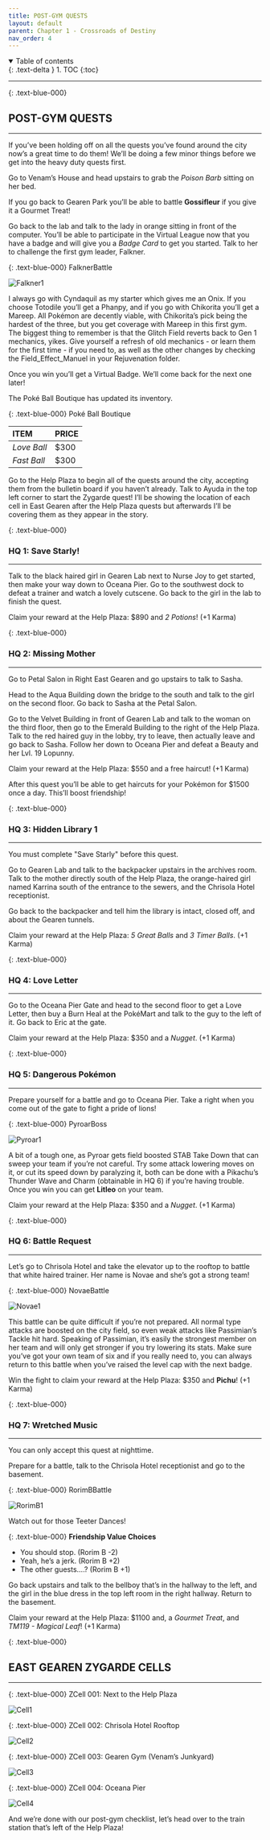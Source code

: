 ```yaml
---
title: POST-GYM QUESTS
layout: default
parent: Chapter 1 - Crossroads of Destiny
nav_order: 4
---
```


<details open markdown="block">
  <summary>
    Table of contents
  </summary>
  {: .text-delta }
1. TOC
{:toc}
</details>

---

{: .text-blue-000}
## POST-GYM QUESTS
---

If you’ve been holding off on all the quests you’ve found around the city now’s a great time to do them! We’ll be doing a few minor things before we get into the heavy duty quests first. 

Go to Venam’s House and head upstairs to grab the *Poison Barb* sitting on her bed.

If you go back to Gearen Park you’ll be able to battle **Gossifleur** if you give it a Gourmet Treat!

Go back to the lab and talk to the lady in orange sitting in front of the computer. You’ll be able to participate in the Virtual League now that you have a badge and will give you a *Badge Card* to get you started. Talk to her to challenge the first gym leader, Falkner.

{: .text-blue-000}
FalknerBattle

![Falkner1](https://media.discordapp.net/attachments/1344174707238502421/1344174785390968923/falkner1.PNG?ex=67bff3d2&is=67bea252&hm=0265a97174397bfcdfb083281679c51a72110ddde23c7d5ac5131c2d056e9578&=&format=webp&quality=lossless)  

I always go with Cyndaquil as my starter which gives me an Onix. If you choose Totodile you’ll get a Phanpy, and if you go with Chikorita you’ll get a Mareep. All Pokémon are decently viable, with Chikorita’s pick being the hardest of the three, but you get coverage with Mareep in this first gym. The biggest thing to remember is that the Glitch Field reverts back to Gen 1 mechanics, yikes. Give yourself a refresh of old mechanics - or learn them for the first time - if you need to, as well as the other changes by checking the Field_Effect_Manuel in your Rejuvenation folder.

Once you win you’ll get a Virtual Badge. We’ll come back for the next one later!

The Poké Ball Boutique has updated its inventory.

{: .text-blue-000}
Poké Ball Boutique

| ITEM          | PRICE  |
|:--------------|:-------|
| *Love Ball*   | $300   |
| *Fast Ball*   | $300   |

Go to the Help Plaza to begin all of the quests around the city, accepting them from the bulletin board if you haven’t already. Talk to Ayuda in the top left corner to start the Zygarde quest! I’ll be showing the location of each cell in East Gearen after the Help Plaza quests but afterwards I’ll be covering them as they appear in the story.

{: .text-blue-000}
### HQ 1: Save Starly!
---

Talk to the black haired girl in Gearen Lab next to Nurse Joy to get started, then make your way down to Oceana Pier. Go to the southwest dock to defeat a trainer and watch a lovely cutscene. Go back to the girl in the lab to finish the quest.

Claim your reward at the Help Plaza: $890 and *2 Potions*! (+1 Karma)

{: .text-blue-000}
### HQ 2: Missing Mother
---

Go to Petal Salon in Right East Gearen and go upstairs to talk to Sasha. 

Head to the Aqua Building down the bridge to the south and talk to the girl on the second floor. Go back to Sasha at the Petal Salon.

Go to the Velvet Building in front of Gearen Lab and talk to the woman on the third floor, then go to the Emerald Building to the right of the Help Plaza. Talk to the red haired guy in the lobby, try to leave, then actually leave and go back to Sasha. Follow her down to Oceana Pier and defeat a Beauty and her Lvl. 19 Lopunny.

Claim your reward at the Help Plaza: $550 and a free haircut! (+1 Karma)

After this quest you’ll be able to get haircuts for your Pokémon for $1500 once a day. This’ll boost friendship!

{: .text-blue-000}
### HQ 3: Hidden Library 1
---

You must complete "Save Starly" before this quest.

Go to Gearen Lab and talk to the backpacker upstairs in the archives room. Talk to the mother directly south of the Help Plaza, the orange-haired girl named Karrina south of the entrance to the sewers, and the Chrisola Hotel receptionist.

Go back to the backpacker and tell him the library is intact, closed off, and about the Gearen tunnels.

Claim your reward at the Help Plaza: *5 Great Balls* and *3 Timer Balls*. (+1 Karma)

{: .text-blue-000}
### HQ 4: Love Letter
---

Go to the Oceana Pier Gate and head to the second floor to get a Love Letter, then buy a Burn Heal at the PokéMart and talk to the guy to the left of it. Go back to Eric at the gate.

Claim your reward at the Help Plaza: $350 and a *Nugget*. (+1 Karma)

{: .text-blue-000}
### HQ 5: Dangerous Pokémon
---

Prepare yourself for a battle and go to Oceana Pier. Take a right when you come out of the gate to fight a pride of lions!

{: .text-blue-000}
PyroarBoss

![Pyroar1](https://media.discordapp.net/attachments/1344174707238502421/1344186561645772821/pyroar.PNG?ex=67bffeca&is=67bead4a&hm=c712784fefa4a8710b35380a7484456da7427d8b68dac5fa24df9182dc73dea2&=&format=webp&quality=lossless)  

A bit of a tough one, as Pyroar gets field boosted STAB Take Down that can sweep your team if you’re not careful. Try some attack lowering moves on it, or cut its speed down by paralyzing it, both can be done with a Pikachu’s Thunder Wave and Charm (obtainable in HQ 6) if you’re having trouble. Once you win you can get **Litleo** on your team.

Claim your reward at the Help Plaza: $350 and a *Nugget*. (+1 Karma)

{: .text-blue-000}
### HQ 6: Battle Request
---

Let’s go to Chrisola Hotel and take the elevator up to the rooftop to battle that white haired trainer. Her name is Novae and she’s got a strong team!

{: .text-blue-000}
NovaeBattle

![Novae1](https://media.discordapp.net/attachments/1344174707238502421/1344174816445464689/novae1.PNG?ex=67bff3d9&is=67bea259&hm=1fd12bd369176eca4b531b67fb079f84d0aa6f2e92997bab39d4cb7622a4c438&=&format=webp&quality=lossless)  

This battle can be quite difficult if you’re not prepared. All normal type attacks are boosted on the city field, so even weak attacks like Passimian’s Tackle hit hard. Speaking of Passimian, it’s easily the strongest member on her team and will only get stronger if you try lowering its stats. Make sure you’ve got your own team of six and if you really need to, you can always return to this battle when you’ve raised the level cap with the next badge.

Win the fight to claim your reward at the Help Plaza: $350 and **Pichu**! (+1 Karma)

{: .text-blue-000}
### HQ 7: Wretched Music
---

You can only accept this quest at nighttime.

Prepare for a battle, talk to the Chrisola Hotel receptionist and go to the basement.

{: .text-blue-000}
RorimBBattle

![RorimB1](https://media.discordapp.net/attachments/1344174707238502421/1344174817716207666/rorimb1.PNG?ex=67bff3da&is=67bea25a&hm=b80a2d68d5a57e06b09fe19009bd013794d496e8e7e6e38a77f54b5ec34fc6ae&=&format=webp&quality=lossless)  

Watch out for those Teeter Dances!

{: .text-blue-000}
**Friendship Value Choices**

 - You should stop. (Rorim B -2)
 - Yeah, he’s a jerk. (Rorim B +2)
 - The other guests….? (Rorim B +1)

Go back upstairs and talk to the bellboy that’s in the hallway to the left, and the girl in the blue dress in the top left room in the right hallway. Return to the basement.

Claim your reward at the Help Plaza: $1100 and, a *Gourmet Treat*, and *TM119 - Magical Leaf*! (+1 Karma)

{: .text-blue-000}
## EAST GEAREN ZYGARDE CELLS
---

{: .text-blue-000}
ZCell 001: Next to the Help Plaza

![Cell1](https://media.discordapp.net/attachments/1344183747406200883/1344183801449811998/1.PNG?ex=67bffc37&is=67beaab7&hm=c8b5b06a8d20557af6d31c2e25ae5798a3710fc97a38bf2db42de5437f518710&=&format=webp&quality=lossless)  

{: .text-blue-000}
ZCell 002: Chrisola Hotel Rooftop

![Cell2](https://media.discordapp.net/attachments/1344183747406200883/1344183801697538131/2.PNG?ex=67bffc38&is=67beaab8&hm=e5c174ccbdfd2a4c433c0c704edc0d320ba724a1c00f8066ab911026700c62d0&=&format=webp&quality=lossless)  

{: .text-blue-000}
ZCell 003: Gearen Gym (Venam’s Junkyard)

![Cell3](https://media.discordapp.net/attachments/1344183747406200883/1344183801940541515/3.PNG?ex=67bffc38&is=67beaab8&hm=836ec1428f4fb6119e62633ad23539b1c8a13f825279e960819393bd479fa941&=&format=webp&quality=lossless)  

{: .text-blue-000}
ZCell 004: Oceana Pier

![Cell4](https://media.discordapp.net/attachments/1344183747406200883/1344183802200592424/4.PNG?ex=67bffc38&is=67beaab8&hm=f7febd828625dac3cc24c5f7d87767caa52a50aa5aaf8be9357d6cdf6989a954&=&format=webp&quality=lossless)  

And we’re done with our post-gym checklist, let’s head over to the train station that’s left of the Help Plaza!





